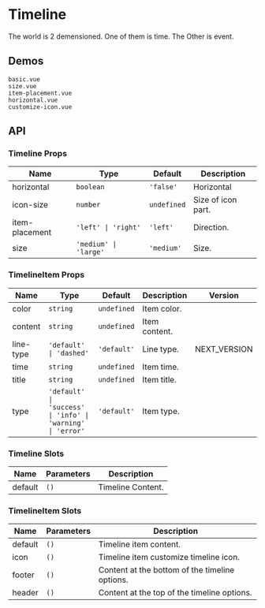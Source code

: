 # Timeline

The world is 2 demensioned. One of them is time. The Other is event.

## Demos

```demo
basic.vue
size.vue
item-placement.vue
horizontal.vue
customize-icon.vue
```

## API

### Timeline Props

| Name           | Type                  | Default     | Description        |
| -------------- | --------------------- | ----------- | ------------------ |
| horizontal     | `boolean`             | `'false'`   | Horizontal         |
| icon-size      | `number`              | `undefined` | Size of icon part. |
| item-placement | `'left' \| 'right'`   | `'left'`    | Direction.         |
| size           | `'medium' \| 'large'` | `'medium'`  | Size.              |

### TimelineItem Props

| Name | Type | Default | Description | Version |
| --- | --- | --- | --- | --- |
| color | `string` | `undefined` | Item color. |  |
| content | `string` | `undefined` | Item content. |  |
| line-type | `'default' \| 'dashed'` | `'default'` | Line type. | NEXT_VERSION |
| time | `string` | `undefined` | Item time. |  |
| title | `string` | `undefined` | Item title. |  |
| type | `'default' \| 'success' \| 'info' \| 'warning' \| 'error'` | `'default'` | Item type. |  |

### Timeline Slots

| Name    | Parameters | Description       |
| ------- | ---------- | ----------------- |
| default | `()`       | Timeline Content. |

### TimelineItem Slots

| Name    | Parameters | Description                                    |
| ------- | ---------- | ---------------------------------------------- |
| default | `()`       | Timeline item content.                         |
| icon    | `()`       | Timeline item customize timeline icon.         |
| footer  | `()`       | Content at the bottom of the timeline options. |
| header  | `()`       | Content at the top of the timeline options.    |
